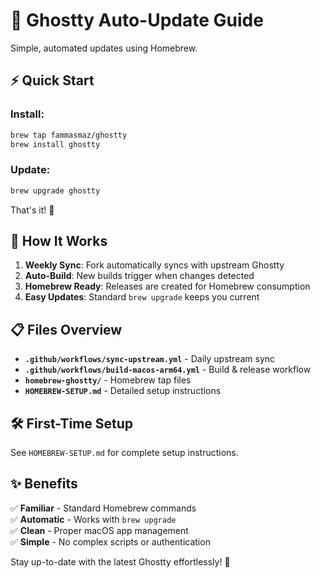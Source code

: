 # 🚀 Ghostty Auto-Update Guide

Simple, automated updates using Homebrew.

## ⚡ Quick Start

### Install:
```bash
brew tap fammasmaz/ghostty
brew install ghostty
```

### Update:
```bash
brew upgrade ghostty
```

That's it! 🎉

## 🔄 How It Works

1. **Weekly Sync**: Fork automatically syncs with upstream Ghostty
2. **Auto-Build**: New builds trigger when changes detected
3. **Homebrew Ready**: Releases are created for Homebrew consumption
4. **Easy Updates**: Standard `brew upgrade` keeps you current

## 📋 Files Overview

- **`.github/workflows/sync-upstream.yml`** - Daily upstream sync
- **`.github/workflows/build-macos-arm64.yml`** - Build & release workflow  
- **`homebrew-ghostty/`** - Homebrew tap files
- **`HOMEBREW-SETUP.md`** - Detailed setup instructions

## 🛠️ First-Time Setup

See `HOMEBREW-SETUP.md` for complete setup instructions.

## ✨ Benefits

✅ **Familiar** - Standard Homebrew commands  
✅ **Automatic** - Works with `brew upgrade`  
✅ **Clean** - Proper macOS app management  
✅ **Simple** - No complex scripts or authentication  

Stay up-to-date with the latest Ghostty effortlessly! 🚀
